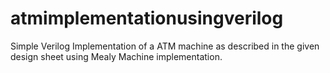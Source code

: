 # atmimplementationusingverilog
Simple Verilog Implementation of a ATM machine as described in the given design sheet using Mealy Machine implementation.
